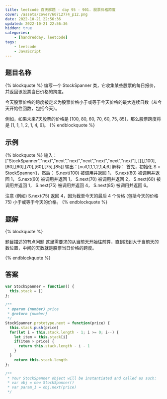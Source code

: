 ```yaml
---
title: leetcode 百天解题 - day 95 - 901. 股票价格跨度
cover: /assets/cover/60712774_p12.png
date: 2022-10-21 22:56:36
updated: 2022-10-21 22:56:36
hidden: true
categories:
    - [handredday, leetcode]
tags:
    - leetcode
    - JavaScript
---
```


## 题目名称

{% blockquote %}
编写一个 StockSpanner 类，它收集某些股票的每日报价，并返回该股票当日价格的跨度。

今天股票价格的跨度被定义为股票价格小于或等于今天价格的最大连续日数（从今天开始往回数，包括今天）。

例如，如果未来7天股票的价格是 [100, 80, 60, 70, 60, 75, 85]，那么股票跨度将是 [1, 1, 1, 2, 1, 4, 6]。
{% endblockquote %}

## 示例

{% blockquote %}
输入：["StockSpanner","next","next","next","next","next","next","next"], [[],[100],[80],[60],[70],[60],[75],[85]]
输出：[null,1,1,1,2,1,4,6]
解释：
首先，初始化 S = StockSpanner()，然后：
S.next(100) 被调用并返回 1，
S.next(80) 被调用并返回 1，
S.next(60) 被调用并返回 1，
S.next(70) 被调用并返回 2，
S.next(60) 被调用并返回 1，
S.next(75) 被调用并返回 4，
S.next(85) 被调用并返回 6。

注意 (例如) S.next(75) 返回 4，因为截至今天的最后 4 个价格
(包括今天的价格 75) 小于或等于今天的价格。
{% endblockquote %}


## 题解


{% blockquote %}

题目描述的有点问题
这里需要求的从当前天开始往前算，直到找到大于当前天的数位置，中间的天数就是股票当日价格的跨度。

{% endblockquote %}

## 答案

~~~js
var StockSpanner = function() {
  this.stack = []
};

/** 
 * @param {number} price
 * @return {number}
 */
StockSpanner.prototype.next = function(price) {
  this.stack.push(price)
  for(let i = this.stack.length - 1; i >= 0; i--) {
    let item = this.stack[i]
    if(item > price) {
      return this.stack.length - i - 1
    }
  }
    return this.stack.length
};

/**
 * Your StockSpanner object will be instantiated and called as such:
 * var obj = new StockSpanner()
 * var param_1 = obj.next(price)
 */
~~~